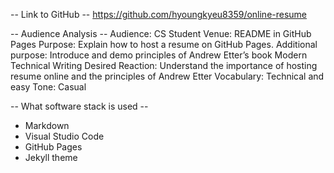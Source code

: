 -- Link to GitHub --
https://github.com/hyoungkyeu8359/online-resume

-- Audience Analysis -- 
Audience: CS Student
Venue: README in GitHub Pages
Purpose: Explain how to host a resume on GitHub Pages.
Additional purpose: Introduce and demo principles of Andrew Etter’s book Modern Technical Writing
Desired Reaction: Understand the importance of hosting resume online and the principles of Andrew Etter
Vocabulary: Technical and easy
Tone: Casual

-- What software stack is used --
- Markdown
- Visual Studio Code
- GitHub Pages
- Jekyll theme
